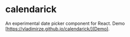 # calendarick
An experimental date picker component for React. Demo [https://vladimirze.github.io/calendarick/](Demo).
